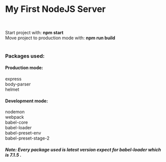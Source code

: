 <h1>My First NodeJS Server</h1><br/>

Start project with: <b>npm start</b><br/>
Move project to production mode with: <b>npm run build</b><br/>
<br/>
<h3>Packages used:</h3>
  <h4>Production mode:</h4>
    express<br/>
    body-parser<br/>
    helmet<br/>
  <h4>Development mode:</h4>
    nodemon<br/>
    webpack<br/>
    babel-core<br/>
    babel-loader<br/>
    babel-preset-env<br/>
    babel-preset-stage-2<br/>
<h5>Note: Every package used is latest version expect for <b>babel-loader</b> which is <b>7.1.5</b> .</h5>
